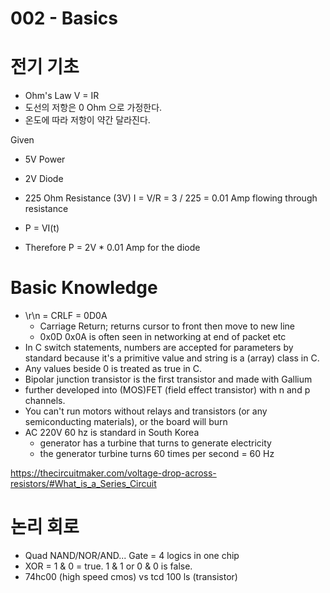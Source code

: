 # 002 - Basics

# 전기 기초
- Ohm's Law V = IR
- 도선의 저항은 0 Ohm 으로 가정한다.
- 온도에 따라 저항이 약간 달라진다.

Given
- 5V Power
- 2V Diode
- 225 Ohm Resistance (3V)
I = V/R = 3 / 225 = 0.01 Amp flowing through resistance

- P = VI(t)
- Therefore P = 2V * 0.01 Amp for the diode

# Basic Knowledge
- \r\n = CRLF = 0D0A
	- Carriage Return; returns cursor to front then move to new line
	- 0x0D 0x0A is often seen in networking at end of packet etc
- In C switch statements, numbers are accepted for parameters by standard because it's a primitive value and string is a (array) class in C.
- Any values beside 0 is treated as true in C.
- Bipolar junction transistor is the first transistor and made with Gallium
- further developed into (MOS)FET (field effect transistor) with n and p channels.
- You can't run motors without relays and transistors (or any semiconducting materials), or the board will burn
- AC 220V 60 hz is standard in South Korea
	- generator has a turbine that turns to generate electricity
	- the generator turbine turns 60 times per second = 60 Hz

https://thecircuitmaker.com/voltage-drop-across-resistors/#What_is_a_Series_Circuit

# 논리 회로
- Quad NAND/NOR/AND... Gate = 4 logics in one chip
- XOR = 1 & 0 = true. 1 & 1 or 0 & 0 is false.
- 74hc00 (high speed cmos) vs tcd 100 ls (transistor)

